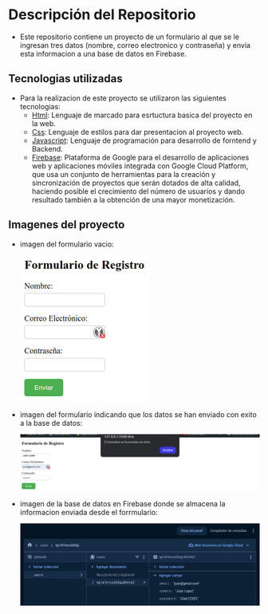 # Descripción del Repositorio
- Este repositorio contiene un proyecto de un formulario al que se le ingresan tres datos (nombre, correo electronico y contraseña) y envia esta informacion a una base de datos en Firebase.

## Tecnologias utilizadas
- Para la realizacion de este proyecto se utilizaron las siguientes tecnologias:
  - [Html](https://developer.mozilla.org/es/docs/Web/HTML): Lenguaje de marcado para esrtuctura basica del proyecto en la web.
  - [Css](https://developer.mozilla.org/es/docs/Web/CSS): Lenguaje de estilos para dar presentacion al proyecto web.
  - [Javascript](https://developer.mozilla.org/es/docs/Web/javascript): Lenguaje de programación para desarrollo de forntend y Backend.
  - [Firebase](https://firebase.google.com/?hl=es): Plataforma de Google para el desarrollo de aplicaciones web y aplicaciones móviles integrada con Google Cloud Platform, que usa un
    conjunto de herramientas para la creación y sincronización de proyectos que serán dotados de alta calidad, haciendo posible el crecimiento del número de usuarios y dando resultado también
    a la obtención de una mayor monetización.

## Imagenes del proyecto
- imagen del formulario vacio:

  ![Imagen 1 del Formulario](./images/formulario1.png)

- imagen del formulario indicando que los datos se han enviado con exito a la base de datos:

  ![Imagen 2 del formulario](./images/formulario2.png)

- imagen de la base de datos en Firebase donde se almacena la informacion enviada desde el forrmulario:
  
  ![Imagen 3 del formulario](./images/formulario3.png)
